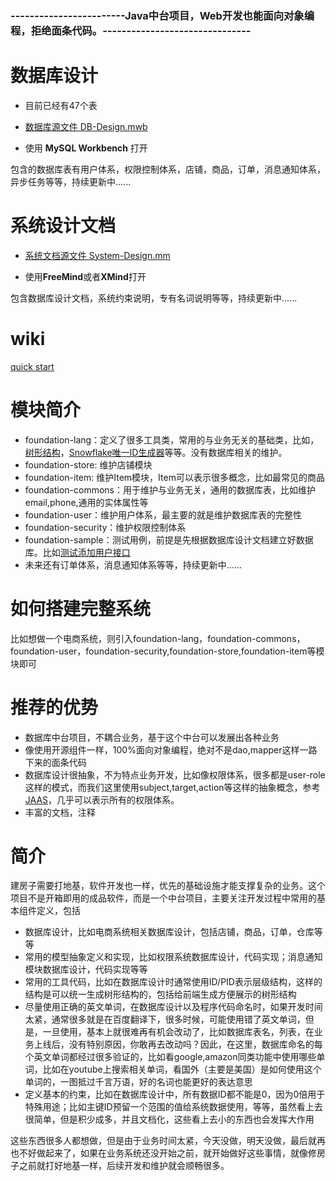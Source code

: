 

### ------------------------Java中台项目，Web开发也能面向对象编程，拒绝面条代码。-------------------------------

# 数据库设计
- 目前已经有47个表
- [数据库源文件 DB-Design.mwb ](https://github.com/wuda0112/foundation/blob/master/DB-Design.mwb)

- 使用 **MySQL Workbench** 打开

包含的数据库表有用户体系，权限控制体系，店铺，商品，订单，消息通知体系，异步任务等等，持续更新中......

# 系统设计文档
- [系统文档源文件 System-Design.mm](https://github.com/wuda0112/foundation/blob/master/System-Design.mm)

- 使用**FreeMind**或者**XMind**打开

包含数据库设计文档，系统约束说明，专有名词说明等等，持续更新中......

# wiki
[quick start](https://github.com/wuda0112/foundation/wiki)

# 模块简介
- foundation-lang：定义了很多工具类，常用的与业务无关的基础类，比如，[树形结构](https://github.com/wuda0112/foundation/tree/master/foundation-lang/src/main/java/com/wuda/foundation/lang/tree/)，[Snowflake唯一ID生成器](https://github.com/wuda0112/foundation/blob/master/foundation-lang/src/main/java/com/wuda/foundation/lang/keygen/KeyGeneratorSnowflake.java)等等。没有数据库相关的维护。
- foundation-store: 维护店铺模块
- foundation-item: 维护Item模块，Item可以表示很多概念，比如最常见的商品
- foundation-commons：用于维护与业务无关，通用的数据库表，比如维护email,phone,通用的实体属性等
- foundation-user：维护用户体系，最主要的就是维护数据库表的完整性
- foundation-security：维护权限控制体系
- foundation-sample：测试用例，前提是先根据数据库设计文档建立好数据库。比如[测试添加用户接口](https://github.com/wuda0112/foundation/blob/master/foundation-sample/src/test/java/com/wuda/foundation/test/user/UserManagerTest.java)
- 未来还有订单体系，消息通知体系等等，持续更新中......

# 如何搭建完整系统
比如想做一个电商系统，则引入foundation-lang，foundation-commons，foundation-user，foundation-security,foundation-store,foundation-item等模块即可

# 推荐的优势
- 数据库中台项目，不耦合业务，基于这个中台可以发展出各种业务
- 像使用开源组件一样，100%面向对象编程，绝对不是dao,mapper这样一路下来的面条代码
- 数据库设计很抽象，不为特点业务开发，比如像权限体系，很多都是user-role这样的模式，而我们这里使用subject,target,action等这样的抽象概念，参考[JAAS](https://docs.oracle.com/javase/7/docs/technotes/guides/security/jaas/JAASRefGuide.html)，几乎可以表示所有的权限体系。
- 丰富的文档，注释

# 简介
建房子需要打地基，软件开发也一样，优先的基础设施才能支撑复杂的业务。这个项目不是开箱即用的成品软件，而是一个中台项目，主要关注开发过程中常用的基本组件定义，包括
- 数据库设计，比如电商系统相关数据库设计，包括店铺，商品，订单，仓库等等
- 常用的模型抽象定义和实现，比如权限系统数据库设计，代码实现；消息通知模块数据库设计，代码实现等等
- 常用的工具代码，比如在数据库设计时通常使用ID/PID表示层级结构，这样的结构是可以统一生成树形结构的，包括给前端生成方便展示的树形结构
- 尽量使用正确的英文单词，在数据库设计以及程序代码命名时，如果开发时间太紧，通常很多就是在百度翻译下，很多时候，可能使用错了英文单词，但是，一旦使用，基本上就很难再有机会改动了，比如数据库表名，列表，在业务上线后，没有特别原因，你敢再去改动吗？因此，在这里，数据库命名的每个英文单词都经过很多验证的，比如看google,amazon同类功能中使用哪些单词，比如在youtube上搜索相关单词，看国外（主要是美国）是如何使用这个单词的，一图抵过千言万语，好的名词也能更好的表达意思
- 定义基本的约束，比如在数据库设计中，所有数据ID都不能是0，因为0倍用于特殊用途；比如主键ID预留一个范围的值给系统数据使用，等等，虽然看上去很简单，但是积少成多，并且文档化，这些看上去小的东西也会发挥大作用

这些东西很多人都想做，但是由于业务时间太紧，今天没做，明天没做，最后就再也不好做起来了，如果在业务系统还没开始之前，就开始做好这些事情，就像修房子之前就打好地基一样，后续开发和维护就会顺畅很多。
